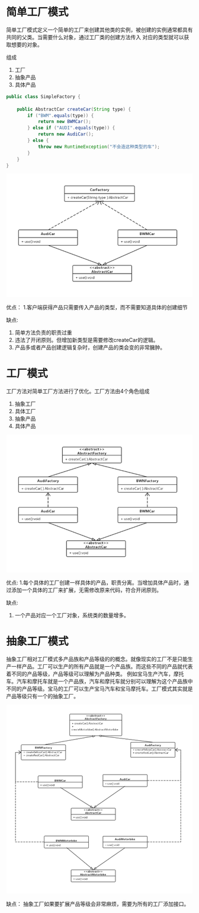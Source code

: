 # 简单工厂模式

简单工厂模式定义一个简单的工厂来创建其他类的实例，被创建的实例通常都具有共同的父类。当需要什么对象，通过工厂类的创建方法传入
对应的类型就可以获取想要的对象。

组成
1. 工厂
2. 抽象产品
3. 具体产品

```java
public class SimpleFactory {

    public AbstractCar createCar(String type) {
        if ("BWM".equals(type)) {
            return new BWMCar();
        } else if ("AUDI".equals(type)) {
            return new AudiCar();
        } else {
            throw new RuntimeException("不会造这种类型的车");
        }
    }
}
```

![简单工厂模式](https://github.com/wujiazhen2/learn_java/blob/master/%E8%AE%BE%E8%AE%A1%E6%A8%A1%E5%BC%8F/%E5%B7%A5%E5%8E%82%E6%A8%A1%E5%BC%8F/%E7%AE%80%E5%8D%95%E5%B7%A5%E5%8E%82%E6%A8%A1%E5%BC%8F.png?raw=true)


优点：
1.客户端获得产品只需要传入产品的类型，而不需要知道具体的创建细节


缺点: 
1. 简单方法负责的职责过重
2. 违法了开闭原则。但增加新类型是需要修改createCar的逻辑。
3. 产品多或者产品创建逻辑复杂时，创建产品的类会变的非常臃肿。


# 工厂模式

工厂方法对简单工厂方法进行了优化。工厂方法由4个角色组成
1. 抽象工厂
2. 具体工厂
3. 抽象产品
4. 具体产品

![工厂模式](https://github.com/wujiazhen2/learn_java/blob/master/%E8%AE%BE%E8%AE%A1%E6%A8%A1%E5%BC%8F/%E5%B7%A5%E5%8E%82%E6%A8%A1%E5%BC%8F/%E5%B7%A5%E5%8E%82%E6%A8%A1%E5%BC%8F.png?raw=true)

优点:
1.每个具体的工厂创建一样具体的产品，职责分离。当增加具体产品时，通过添加一个具体的工厂来扩展，无需修改原来代码，符合开闭原则。

缺点:
1. 一个产品对应一个工厂对象，系统类的数量增多。

# 抽象工厂模式

抽象工厂相对工厂模式多产品族和产品等级的的概念。就像现实的工厂不是只能生产一样产品。工厂可以生产的所有产品就是一个产品族。而这些不同的产品就代表着不同的产品等级，产品等级可以理解为产品种类。
例如宝马生产汽车，摩托车。汽车和摩托车就是一个产品族，汽车和摩托车就分别可以理解为这个产品族中不同的产品等级。宝马的工厂可以生产宝马汽车和宝马摩托车。工厂模式其实就是产品等级只有一个的抽象工厂。

![抽象工厂](https://github.com/wujiazhen2/learn_java/blob/master/%E8%AE%BE%E8%AE%A1%E6%A8%A1%E5%BC%8F/%E5%B7%A5%E5%8E%82%E6%A8%A1%E5%BC%8F/%E6%8A%BD%E8%B1%A1%E5%B7%A5%E5%8E%82%E6%A8%A1%E5%BC%8F.png?raw=true)


缺点：
抽象工厂如果要扩展产品等级会非常麻烦，需要为所有的工厂添加接口。